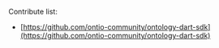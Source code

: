 Contribute list:

* [https://github.com/ontio-community/ontology-dart-sdk](https://github.com/ontio-community/ontology-dart-sdk)

